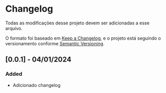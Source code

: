 # Changelog

Todas as modificações desse projeto devem ser adicionadas a esse arquivo.

O formato foi baseado em [Keep a Changelog](https://keepachangelog.com/en/1.0.0/),
e o projeto está seguindo o versionamento conforme [Semantic Versioning](https://semver.org/spec/v2.0.0.html).

## [0.0.1] - 04/01/2024

### Added

- Adicionado changelog